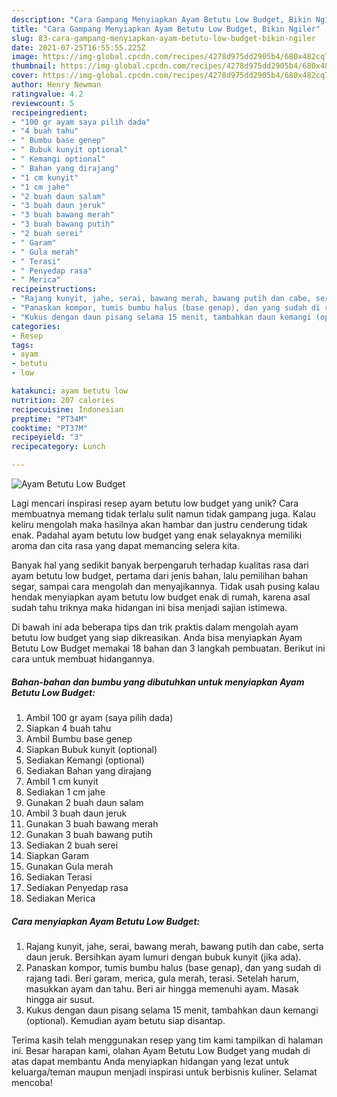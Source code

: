 ```yaml
---
description: "Cara Gampang Menyiapkan Ayam Betutu Low Budget, Bikin Ngiler"
title: "Cara Gampang Menyiapkan Ayam Betutu Low Budget, Bikin Ngiler"
slug: 83-cara-gampang-menyiapkan-ayam-betutu-low-budget-bikin-ngiler
date: 2021-07-25T16:55:55.225Z
image: https://img-global.cpcdn.com/recipes/4278d975dd2905b4/680x482cq70/ayam-betutu-low-budget-foto-resep-utama.jpg
thumbnail: https://img-global.cpcdn.com/recipes/4278d975dd2905b4/680x482cq70/ayam-betutu-low-budget-foto-resep-utama.jpg
cover: https://img-global.cpcdn.com/recipes/4278d975dd2905b4/680x482cq70/ayam-betutu-low-budget-foto-resep-utama.jpg
author: Henry Newman
ratingvalue: 4.2
reviewcount: 5
recipeingredient:
- "100 gr ayam saya pilih dada"
- "4 buah tahu"
- " Bumbu base genep"
- " Bubuk kunyit optional"
- " Kemangi optional"
- " Bahan yang dirajang"
- "1 cm kunyit"
- "1 cm jahe"
- "2 buah daun salam"
- "3 buah daun jeruk"
- "3 buah bawang merah"
- "3 buah bawang putih"
- "2 buah serei"
- " Garam"
- " Gula merah"
- " Terasi"
- " Penyedap rasa"
- " Merica"
recipeinstructions:
- "Rajang kunyit, jahe, serai, bawang merah, bawang putih dan cabe, serta daun jeruk. Bersihkan ayam lumuri dengan bubuk kunyit (jika ada)."
- "Panaskan kompor, tumis bumbu halus (base genap), dan yang sudah di rajang tadi. Beri garam, merica, gula merah, terasi. Setelah harum, masukkan ayam dan tahu. Beri air hingga memenuhi ayam. Masak hingga air susut."
- "Kukus dengan daun pisang selama 15 menit, tambahkan daun kemangi (optional). Kemudian ayam betutu siap disantap."
categories:
- Resep
tags:
- ayam
- betutu
- low

katakunci: ayam betutu low 
nutrition: 207 calories
recipecuisine: Indonesian
preptime: "PT34M"
cooktime: "PT37M"
recipeyield: "3"
recipecategory: Lunch

---
```



![Ayam Betutu Low Budget](https://img-global.cpcdn.com/recipes/4278d975dd2905b4/680x482cq70/ayam-betutu-low-budget-foto-resep-utama.jpg)

Lagi mencari inspirasi resep ayam betutu low budget yang unik? Cara membuatnya memang tidak terlalu sulit namun tidak gampang juga. Kalau keliru mengolah maka hasilnya akan hambar dan justru cenderung tidak enak. Padahal ayam betutu low budget yang enak selayaknya memiliki aroma dan cita rasa yang dapat memancing selera kita.

Banyak hal yang sedikit banyak berpengaruh terhadap kualitas rasa dari ayam betutu low budget, pertama dari jenis bahan, lalu pemilihan bahan segar, sampai cara mengolah dan menyajikannya. Tidak usah pusing kalau hendak menyiapkan ayam betutu low budget enak di rumah, karena asal sudah tahu triknya maka hidangan ini bisa menjadi sajian istimewa.




Di bawah ini ada beberapa tips dan trik praktis dalam mengolah ayam betutu low budget yang siap dikreasikan. Anda bisa menyiapkan Ayam Betutu Low Budget memakai 18 bahan dan 3 langkah pembuatan. Berikut ini cara untuk membuat hidangannya.

<!--inarticleads1-->

##### Bahan-bahan dan bumbu yang dibutuhkan untuk menyiapkan Ayam Betutu Low Budget:

1. Ambil 100 gr ayam (saya pilih dada)
1. Siapkan 4 buah tahu
1. Ambil  Bumbu base genep
1. Siapkan  Bubuk kunyit (optional)
1. Sediakan  Kemangi (optional)
1. Sediakan  Bahan yang dirajang
1. Ambil 1 cm kunyit
1. Sediakan 1 cm jahe
1. Gunakan 2 buah daun salam
1. Ambil 3 buah daun jeruk
1. Gunakan 3 buah bawang merah
1. Gunakan 3 buah bawang putih
1. Sediakan 2 buah serei
1. Siapkan  Garam
1. Gunakan  Gula merah
1. Sediakan  Terasi
1. Sediakan  Penyedap rasa
1. Sediakan  Merica




<!--inarticleads2-->

##### Cara menyiapkan Ayam Betutu Low Budget:

1. Rajang kunyit, jahe, serai, bawang merah, bawang putih dan cabe, serta daun jeruk. Bersihkan ayam lumuri dengan bubuk kunyit (jika ada).
1. Panaskan kompor, tumis bumbu halus (base genap), dan yang sudah di rajang tadi. Beri garam, merica, gula merah, terasi. Setelah harum, masukkan ayam dan tahu. Beri air hingga memenuhi ayam. Masak hingga air susut.
1. Kukus dengan daun pisang selama 15 menit, tambahkan daun kemangi (optional). Kemudian ayam betutu siap disantap.




Terima kasih telah menggunakan resep yang tim kami tampilkan di halaman ini. Besar harapan kami, olahan Ayam Betutu Low Budget yang mudah di atas dapat membantu Anda menyiapkan hidangan yang lezat untuk keluarga/teman maupun menjadi inspirasi untuk berbisnis kuliner. Selamat mencoba!
